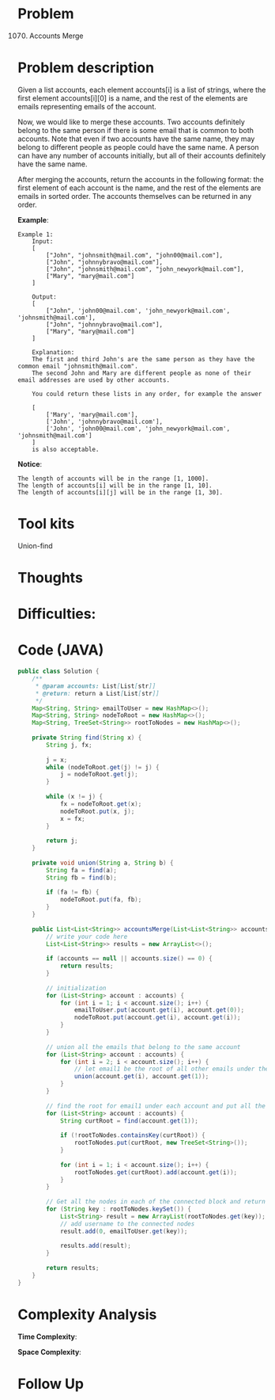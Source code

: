 # Problem
1070. Accounts Merge


# Problem description
Given a list accounts, each element accounts[i] is a list of strings, where the first element accounts[i][0] is a name, and the rest of the elements are emails representing emails of the account.

Now, we would like to merge these accounts. Two accounts definitely belong to the same person if there is some email that is common to both accounts. Note that even if two accounts have the same name, they may belong to different people as people could have the same name. A person can have any number of accounts initially, but all of their accounts definitely have the same name.

After merging the accounts, return the accounts in the following format: the first element of each account is the name, and the rest of the elements are emails in sorted order. The accounts themselves can be returned in any order.



**Example**:
```
Example 1:
	Input:
	[
		["John", "johnsmith@mail.com", "john00@mail.com"],
		["John", "johnnybravo@mail.com"],
		["John", "johnsmith@mail.com", "john_newyork@mail.com"],
		["Mary", "mary@mail.com"]
	]
	
	Output: 
	[
		["John", 'john00@mail.com', 'john_newyork@mail.com', 'johnsmith@mail.com'],
		["John", "johnnybravo@mail.com"],
		["Mary", "mary@mail.com"]
	]

	Explanation: 
	The first and third John's are the same person as they have the common email "johnsmith@mail.com".
	The second John and Mary are different people as none of their email addresses are used by other accounts.

	You could return these lists in any order, for example the answer
	
	[
		['Mary', 'mary@mail.com'],
		['John', 'johnnybravo@mail.com'],
		['John', 'john00@mail.com', 'john_newyork@mail.com', 'johnsmith@mail.com']
	]
	is also acceptable.
```


**Notice**:
```
The length of accounts will be in the range [1, 1000].
The length of accounts[i] will be in the range [1, 10].
The length of accounts[i][j] will be in the range [1, 30].
```
# Tool kits
Union-find

# Thoughts



# Difficulties:


# Code (JAVA)
```java
public class Solution {
    /**
     * @param accounts: List[List[str]]
     * @return: return a List[List[str]]
     */
    Map<String, String> emailToUser = new HashMap<>();
    Map<String, String> nodeToRoot = new HashMap<>();
    Map<String, TreeSet<String>> rootToNodes = new HashMap<>();
    
    private String find(String x) {
        String j, fx;
        
        j = x;
        while (nodeToRoot.get(j) != j) {
            j = nodeToRoot.get(j);
        }
        
        while (x != j) {
            fx = nodeToRoot.get(x);
            nodeToRoot.put(x, j);
            x = fx;
        }
        
        return j;
    }
    
    private void union(String a, String b) {
        String fa = find(a);
        String fb = find(b);
        
        if (fa != fb) {
            nodeToRoot.put(fa, fb);
        }
    }
     
    public List<List<String>> accountsMerge(List<List<String>> accounts) {
        // write your code here
        List<List<String>> results = new ArrayList<>();
        
        if (accounts == null || accounts.size() == 0) {
            return results;
        }
        
        // initialization
        for (List<String> account : accounts) {
            for (int i = 1; i < account.size(); i++) {
                emailToUser.put(account.get(i), account.get(0));
                nodeToRoot.put(account.get(i), account.get(i));
            }
        }
        
        // union all the emails that belong to the same account
        for (List<String> account : accounts) {
            for (int i = 2; i < account.size(); i++) {
                // let email1 be the root of all other emails under the same account.
                union(account.get(i), account.get(1));
            }
        }
        
        // find the root for email1 under each account and put all the nodes connected to the root to rootToNodes.
        for (List<String> account : accounts) {
            String curtRoot = find(account.get(1)); 
            
            if (!rootToNodes.containsKey(curtRoot)) {
                rootToNodes.put(curtRoot, new TreeSet<String>());
            }
            
            for (int i = 1; i < account.size(); i++) {
                rootToNodes.get(curtRoot).add(account.get(i));
            }
        }
        
        // Get all the nodes in each of the connected block and return the results
        for (String key : rootToNodes.keySet()) {
            List<String> result = new ArrayList(rootToNodes.get(key));
            // add username to the connected nodes
            result.add(0, emailToUser.get(key));
            
            results.add(result);
        }
        
        return results;
    }
}

```

# Complexity Analysis
**Time Complexity**: 

**Space Complexity**: 

# Follow Up

